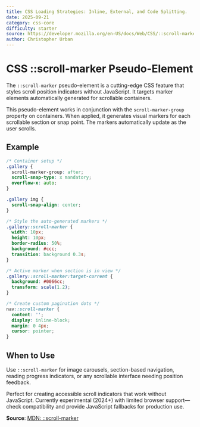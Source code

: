 ```yaml
---
title: CSS Loading Strategies: Inline, External, and Code Splitting. 
date: 2025-09-21
category: css-core
difficulty: starter
source: https://developer.mozilla.org/en-US/docs/Web/CSS/::scroll-marker
author: Christopher Urban
---
```


# CSS ::scroll-marker Pseudo-Element

The `::scroll-marker` pseudo-element is a cutting-edge CSS feature that styles scroll position indicators without JavaScript. It targets marker elements automatically generated for scrollable containers.

This pseudo-element works in conjunction with the `scroll-marker-group` property on containers. When applied, it generates visual markers for each scrollable section or snap point. The markers automatically update as the user scrolls.

## Example

```css
/* Container setup */
.gallery {
  scroll-marker-group: after;
  scroll-snap-type: x mandatory;
  overflow-x: auto;
}

.gallery img {
  scroll-snap-align: center;
}

/* Style the auto-generated markers */
.gallery::scroll-marker {
  width: 10px;
  height: 10px;
  border-radius: 50%;
  background: #ccc;
  transition: background 0.3s;
}

/* Active marker when section is in view */
.gallery::scroll-marker:target-current {
  background: #0066cc;
  transform: scale(1.2);
}

/* Create custom pagination dots */
nav::scroll-marker {
  content: '';
  display: inline-block;
  margin: 0 4px;
  cursor: pointer;
}
```

## When to Use

Use `::scroll-marker` for image carousels, section-based navigation, reading progress indicators, or any scrollable interface needing position feedback.

Perfect for creating accessible scroll indicators that work without JavaScript. Currently experimental (2024+) with limited browser support—check compatibility and provide JavaScript fallbacks for production use.

**Source**: [MDN: ::scroll-marker](https://developer.mozilla.org/en-US/docs/Web/CSS/::scroll-marker)
